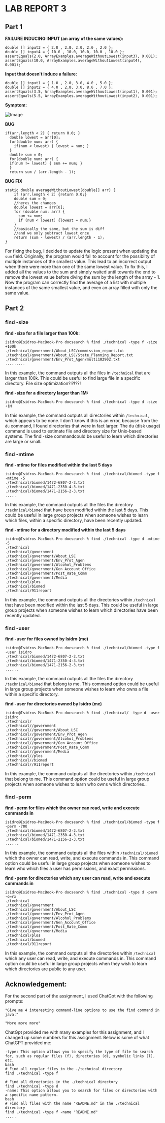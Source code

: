 # LAB REPORT 3

## Part 1

**FAILURE INDUCING INPUT (an array of the same values):**

```
double [] input3 = { 2.0 , 2.0, 2.0, 2.0 , 2.0 };
double [] input4 = { 10.0 , 10.0, 10.0, 10.0 , 10.0 };
assertEquals(2.0, ArrayExamples.averageWithoutLowest(input3), 0.001);
assertEquals(10.0, ArrayExamples.averageWithoutLowest(input4), 0.001);`
```

**Input that doesn't induce a failure:**
```
double [] input1 = { 1.0 , 2.0, 3.0, 4.0 , 5.0 };
double [] input2 = { 4.0 , 2.0, 3.0, 8.0 , 7.0 };    
assertEquals(3.5, ArrayExamples.averageWithoutLowest(input1), 0.001);
assertEquals(5.5, ArrayExamples.averageWithoutLowest(input2), 0.001);
```
**Symptom:**

![Image](LR3;Sym.png)

**BUG**

```
if(arr.length < 2) { return 0.0; }
  double lowest = arr[0];
  for(double num: arr) {
    if(num < lowest) { lowest = num; }
  }
  double sum = 0;
  for(double num: arr) {
  if(num != lowest) { sum += num; }
  }
  return sum / (arr.length - 1);
```

**BUG FIX**

```
static double averageWithoutLowest(double[] arr) {
    if (arr.length < 2) {return 0.0;}
    double sum = 0;
    //heres the changes
    double lowest = arr[0];
    for (double num: arr) {
      sum += num;
      if (num < lowest) {lowest = num;}
    }
    //basically the same, but the sum is diff
    //and we only subtract lowest once
    return (sum - lowest) / (arr.length - 1);
}
```
For fixing the bug, I decided to update the logic present when updating the `sum` field. Originally, the program would fail to account for the possibilty of multiple instances of the smallest value. This lead to an incorrect output when there were more than one of the same lowest value.
To fix this, I added all the values to the sum and simply waited until towards the end to remove the lowest value before diving the sum by the length of the array - 1. Now the program can correctly find the average of a list with multiple instances of the same smallest value, and even 
an array filled with only the same value.
## Part 2

### find -size

**find -size for a file larger than 100k:**
```
isidro@Isidros-MacBook-Pro docsearch % find ./technical -type f -size +100k 
./technical/government/About_LSC/commission_report.txt
./technical/government/About_LSC/State_Planning_Report.txt
./technical/government/Env_Prot_Agen/multi102902.txt
.........
```
In this example, the command outputs all the files in `/technical` that are larger than 100k. This could be useful to find large file in a specific directory. File size optimization?!?!??!


**find -size for a directory larger than 1M:**
```
isidro@Isidros-MacBook-Pro docsearch % find ./technical -type d -size +1M

```
In this example, the command outputs all directories within `/technical`, which appears to be none. I don't know if this is an error, because from the `du` command, I found directories that were in fact larger. The du (disk usage) command is used to estimate file and directory size for Unix-based systems.
The find -size commandcould be useful to learn which directories are large or small.

### find -mtime

**find -mtime for files modified within the last 5 days**

```
isidro@Isidros-MacBook-Pro docsearch % find ./technical/biomed -type f -mtime -5
./technical/biomed/1472-6807-2-2.txt
./technical/biomed/1471-2350-4-3.txt
./technical/biomed/1471-2156-2-3.txt
.....
```
In this example, the command outputs all the files the directory `/technical/biomed` that have been modified within the last 5 days. This could be useful in large group projects when someone wishes to learn 
which files, within a specific directory, have been recently updated.

**find -mtime for a directory modified within the last 5 days**

```
isidro@Isidros-MacBook-Pro docsearch % find ./technical -type d -mtime -5       
./technical
./technical/government
./technical/government/About_LSC
./technical/government/Env_Prot_Agen
./technical/government/Alcohol_Problems
./technical/government/Gen_Account_Office
./technical/government/Post_Rate_Comm
./technical/government/Media
./technical/plos
./technical/biomed
./technical/911report
```
In this example, the command outputs all the directories within `/technical` that have been modified within the last 5 days. This could be useful in large group projects when someone wishes to learn 
which directories have been recently updated.

### find -user

**find -user for files owned by Isidro (me)**
```
isidro@Isidros-MacBook-Pro docsearch % find ./technical/biomed -type f -user isidro
./technical/biomed/1472-6807-2-2.txt
./technical/biomed/1471-2350-4-3.txt
./technical/biomed/1471-2156-2-3.txt
......
```

In this example, the command outputs all the files the directory `/technical/biomed` that belong to me. This command option could be useful in large group projects when someone wishes to learn who owns a file within a specific directory.

**find -user for directories owned by Isidro (me)**

```
isidro@Isidros-MacBook-Pro docsearch % find ./technical/ -type d -user isidro      
./technical/
./technical//government
./technical//government/About_LSC
./technical//government/Env_Prot_Agen
./technical//government/Alcohol_Problems
./technical//government/Gen_Account_Office
./technical//government/Post_Rate_Comm
./technical//government/Media
./technical//plos
./technical//biomed
./technical//911report
```
In this example, the command outputs all the directories within `/technical` that belong to me. This command option could be useful in large group projects when someone wishes to learn who owns which directories..

### find -perm

**find -perm for files which the owner can read, write and execute commands in**
```
isidro@Isidros-MacBook-Pro docsearch % find ./technical/biomed -type f -perm -700
./technical/biomed/1472-6807-2-2.txt
./technical/biomed/1471-2350-4-3.txt
./technical/biomed/1471-2156-2-3.txt
......
```
In this example, the command outputs all the files within `/technical/biomed` which the owner can read, write, and execute commands in. This command option could be useful in large group projects when someone wishes to learn
who which files a user has permissions, and exact permissions.


**find -perm for directories which any user can read, write and execute commands in**
```
isidro@Isidros-MacBook-Pro docsearch % find ./technical -type d -perm -o=rx
./technical
./technical/government
./technical/government/About_LSC
./technical/government/Env_Prot_Agen
./technical/government/Alcohol_Problems
./technical/government/Gen_Account_Office
./technical/government/Post_Rate_Comm
./technical/government/Media
./technical/plos
./technical/biomed
./technical/911report
```
In this example, the command outputs all the directories within `/technical` which any user can read, write, and execute commands in. This command option could be useful in large group projects when they wish to 
learn which directories are public to any user.

## **Acknowledgement:**

For the second part of the assignment, I used ChatGpt with the following prompts:

```
"Give me 4 interesting command-line options to use the find command in java:"
```



```
"More more more"
```

ChatGpt provided me with many examples for this assignment, and I changed up some numbers for this assignment. Below is some of what ChatGPT provided me: 

```
-type: This option allows you to specify the type of file to search for, such as regular files (f), directories (d), symbolic links (l), etc.
bash
# Find all regular files in the ./technical directory
find ./technical -type f

# Find all directories in the ./technical directory
find ./technical -type d
-name: This option allows you to search for files or directories with a specific name pattern.
bash
# Find all files with the name "README.md" in the ./technical directory
find ./technical -type f -name "README.md"
.....
```

